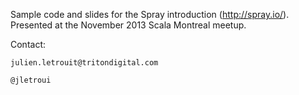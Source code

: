 Sample code and slides for the Spray introduction (http://spray.io/).
Presented at the November 2013 Scala Montreal meetup.

Contact: 

    julien.letrouit@tritondigital.com

    @jletroui
